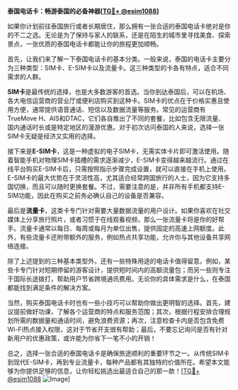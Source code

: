 **泰国电话卡：畅游泰国的必备神器[[TG💪+ @esim1088](https://t.me/s/esim1088)]**

如果你计划前往泰国旅行或者长期居住，那么拥有一张合适的泰国电话卡绝对是你的不二之选。无论是为了保持与家人的联系，还是在陌生的城市里寻找美食、探索景点，一张优质的泰国电话卡都能让你的旅程更加顺畅。

首先，让我们来了解一下泰国电话卡的基本分类。一般来说，泰国的电话卡主要分为三种类型：SIM卡、E-SIM卡以及流量卡。这三种类型的卡各有特点，适合不同需求的人群。

**SIM卡**是最传统的选择，也是大多数游客的首选。当你到达泰国后，可以在机场、各大电信运营商的营业厅或便利店购买到这种卡。SIM卡的优点在于价格实惠且使用方便，通常提供语音通话、短信以及数据流量等服务。常见的运营商有TrueMove H、AIS和DTAC，它们各自推出了不同的套餐，比如包含无限流量、国内通话时长或是特定地区的漫游优惠。对于初次访问泰国的人来说，选择一张SIM卡无疑是经济又实用的选择。

接下来是**E-SIM卡**，这是一种虚拟的电子SIM卡，无需实体卡片即可激活使用。随着智能手机对物理SIM卡插槽的需求逐渐减少，E-SIM卡变得越来越流行。通过在线平台购买E-SIM卡后，只需按照指示步骤完成设置，就可以直接在手机上使用。E-SIM卡的最大优势在于灵活性高，尤其适合经常跨国旅行的人士，因为它支持多国切换，而且可以随时更换套餐。不过，需要注意的是，并非所有手机都支持E-SIM功能，因此在购买之前务必确认自己的设备是否兼容。

最后是**流量卡**，这类卡专门针对需要大量数据流量的用户设计。如果你喜欢在社交媒体上分享旅行照片，或者习惯于在线观看视频，那么一张流量卡将是你的好帮手。流量卡通常以每日、每周或每月为单位出售，提供固定的高速上网额度。此外，有些流量卡还附带额外的服务，例如热点共享功能，允许你与其他设备共享网络连接。

除了上述提到的三种基本类型外，还有一些特殊用途的电话卡值得留意。例如，某些卡专门针对短期停留的游客设计，提供短时间内的高额流量包；而另一些则专注于国际长途拨打，帮助用户节省跨境通讯费用。无论你的具体需求是什么，在泰国都能找到满足条件的解决方案。

当然，购买泰国电话卡时也有一些小技巧可以帮助你做出更明智的选择。首先，建议提前做好功课，了解各个运营商的特点和服务范围；其次，根据行程安排合理规划所需的数据量和通话时间，避免浪费资源；再次，注意检查卡内是否包含免费Wi-Fi热点接入权限，这对于节省开支很有帮助；最后，不要忘记询问是否有针对新用户的优惠政策，或许能为你省下一笔不小的开销！

总之，选择一张合适的泰国电话卡是确保旅途顺利的重要环节之一。从传统SIM卡到现代E-SIM卡，再到专业流量卡，每种产品都有其独特的价值所在。希望本文能够为你提供足够的信息，让你轻松挑选出最适合自己的那一款！[[TG💪+ @esim1088](https://t.me/s/esim1088) ![Image](https://i.postimg.cc/4NQfJmqS/Snipaste-2025-05-13-00-14-12.png)]